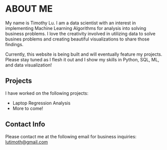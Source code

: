 # ABOUT ME

My name is Timothy Lu.
I am a data scientist with an interest in implementing Machine Learning Algorithms for analysis into solving business problems. I love the creativity involved in utilizing data to solve busines problems and creating beautiful visualizations to share those findings.

Currently, this website is being built and will eventually feature my projects. Please stay tuned as I flesh it out and I show my skills in Python, SQL, ML, and data visualization!

## Projects
I have worked on the following projects:
- Laptop Regression Analysis
- More to come!

## Contact Info
Please contact me at the following email for business inquiries: lutimoth@gmail.com